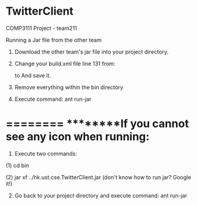 TwitterClient
=============

COMP3111 Project - team211

Running a Jar file from the other team

1) Download the other team's jar file into your project directory. 

2) Change your build.xml file line 131 from: 

    <target name="run-jar" depends="jar">
    to 
    <target name="run-jar" depends="">
    And save it.
    
3) Remove everything within the bin directory

4) Execute command: ant run-jar


========
********If you cannot see any icon when running:
========

1) Execute two commands:

  (1) cd bin
  
  (2) jar xf ../hk.ust.cse.TwitterClient.jar (don't know how to run jar? Google it!)
  
2) Go back to your project directory and execute command: ant run-jar
